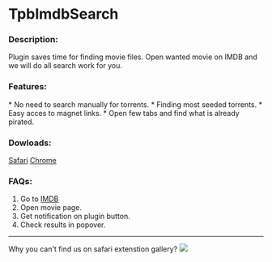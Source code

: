 # TpbImdbSearch

<h3>Description:</h3>
Plugin saves time for finding movie files. Open wanted movie on IMDB and we will do all search work for you.

<h3>Features:</h3>
* No need to search manually for torrents.
* Finding most seeded torrents.
* Easy acces to magnet links.
* Open few tabs and find what is already pirated.

<h3>Dowloads:</h3>
<a href="https://github.com/lesyk/TpbImdbSearch/raw/master/downloads/TpbImdbSearch.safariextz">Safari</a>
<a href="https://github.com/lesyk/TpbImdbSearch/raw/master/downloads/TpbImdbSearch.crx">Chrome</a>

<h3>FAQs:</h3>
<ol>
<li>Go to <a href="http://www.imdb.com" class="clickable">IMDB</a>
<li>Open movie page.
<li>Get notification on plugin button.
<li>Check results in popover.
</ol>

<hr />
Why you can't find us on safari extenstion gallery?

<img src="https://github.com/lesyk/TpbImdbSearch/raw/master/images/apple_feedback.png" />